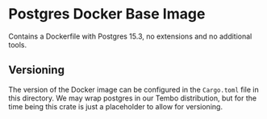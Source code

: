 # Postgres Docker Base Image

Contains a Dockerfile with Postgres 15.3, no extensions and no additional tools.

## Versioning

The version of the Docker image can be configured in the `Cargo.toml` file in this directory. We may wrap postgres in our Tembo distribution, but for the time being this crate is just a placeholder to allow for versioning.
